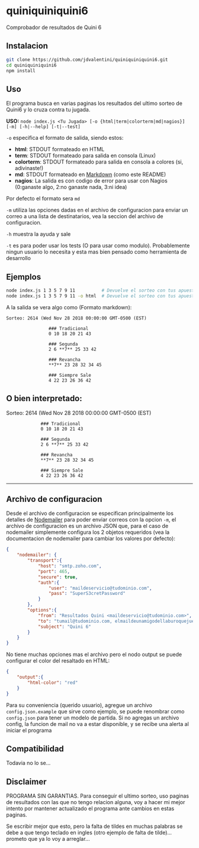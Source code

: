 # quiniquiniquini6
Comprobador de resultados de Quini 6

## Instalacion
```bash
git clone https://github.com/jdvalentini/quiniquiniquini6.git
cd quiniquiniquini6
npm install
```

## Uso
El programa busca en varias paginas los resultados del ultimo sorteo de Quini6 y lo cruza contra tu jugada.

**USO:** `node index.js <Tu Jugada> [-o {html|term|colorterm|md|nagios}] [-m] [-h|--help] [-t|--test]`

`-o` especifica el formato de salida, siendo estos:
* **html**: STDOUT formateado en HTML
* **term**: STDOUT formateado para salida en consola (Linux)
* **colorterm**: STDOUT formateado para salida en consola a colores (si, adivinaste!)
* **md**: STDOUT formateado en [Markdown][1] (como este README)
* **nagios**: La salida es con codigo de error para usar con Nagios (0:ganaste algo, 2:no ganaste nada, 3:ni idea)

Por defecto el formato sera `md`

`-m` utiliza las opciones dadas en el archivo de configuracion para enviar un correo a una lista de destinatarios, vea la seccion del archivo de configuracion.

`-h` muestra la ayuda y sale

`-t` es para poder usar los tests (O para usar como modulo). Probablemente ningun usuario lo necesita y esta mas bien pensado como herramienta de desarrollo

## Ejemplos
```bash
node index.js 1 3 5 7 9 11          # Devuelve el sorteo con tus apuestas resaltadas
node index.js 1 3 5 7 9 11 -o html  # Devuelve el sorteo con tus apuestas resaltadas en formato HTML (Util para mail)
```

A la salida se vera algo como (Formato markdown):
```
Sorteo: 2614 (Wed Nov 28 2018 00:00:00 GMT-0500 (EST)

                ### Tradicional
                0 10 18 20 21 43
                
                ### Segunda
                2 6 **7** 25 33 42
                
                ### Revancha
                **7** 23 28 32 34 45
                
                ### Siempre Sale
                4 22 23 26 36 42

```
O bien interpretado:
------------------------------------------------------
Sorteo: 2614 (Wed Nov 28 2018 00:00:00 GMT-0500 (EST)
 
                 ### Tradicional
                 0 10 18 20 21 43
                 
                 ### Segunda
                 2 6 **7** 25 33 42
                 
                 ### Revancha
                 **7** 23 28 32 34 45
                 
                 ### Siempre Sale
                 4 22 23 26 36 42
______________________________________________________

## Archivo de configuracion
Desde el archivo de configuracion se especifican principalmente los detalles de [Nodemailer][2] para poder enviar correos con la opcion `-m`, el archivo de configuracion es un archivo JSON que, para el caso de nodemailer simplemente configura los 2 objetos requeridos (vea la documentacion de nodemailer para cambiar los valores por defecto):

```json
{
    "nodemailer": {
        "transport":{
            "host": "smtp.zoho.com",
            "port": 465,
            "secure": true,
            "auth":{
                "user": "maildeservicio@tudominio.com",
                "pass": "SuperS3cretPassword"
            }
        },
        "options":{
            "from": "Resultados Quini <maildeservicio@tudominio.com>",
            "to": "tumail@tudominio.com, elmaildeunamigodellaburoquejuegaconvos@tudominio.com",
            "subject": "Quini 6"
        }
    }
}
```

No tiene muchas opciones mas el archivo pero el nodo output se puede configurar el color del resaltado en HTML:

```json
{
    "output":{
        "html-color": "red"
    }
}
```
Para su conveniencia (querido usuario), agregue un archivo `config.json.example` que sirve como ejemplo, se puede renombrar como `config.json` para tener un modelo de partida. Si no agregas un archivo config, la funcion de mail no va a estar disponible, y se recibe una alerta al iniciar el programa

## Compatibilidad
Todavia no lo se...

## Disclaimer
PROGRAMA SIN GARANTIAS. Para conseguir el ultimo sorteo, uso paginas de resultados con las que no tengo relacion alguna, voy a hacer mi mejor intento por mantener actualizado el programa ante cambios en estas paginas.

Se escribir mejor que esto, pero la falta de tildes en muchas palabras se debe a que tengo teclado en ingles (otro ejemplo de falta de tilde)... prometo que ya lo voy a arreglar...


[1]: https://daringfireball.net/projects/markdown/syntax
[2]: https://nodemailer.com/about/